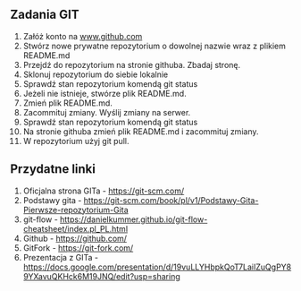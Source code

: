 ## Zadania GIT

1. Załóż konto na www.github.com
2. Stwórz nowe prywatne repozytorium o dowolnej nazwie wraz z plikiem README.md
3. Przejdź do repozytorium na stronie githuba. Zbadaj stronę.
4. Sklonuj repozytorium do siebie lokalnie
5. Sprawdź stan repozytorium komendą git status
6. Jeżeli nie istnieje, stwórze plik README.md.
7. Zmień plik README.md.
8. Zacommituj zmiany. Wyślij zmiany na serwer.
9. Sprawdź stan repozytorium komendą git status
10. Na stronie githuba zmień plik README.md i zacommituj zmiany.
11. W repozytorium użyj git pull.

## Przydatne linki

1. Oficjalna strona GITa - https://git-scm.com/
2. Podstawy gita - https://git-scm.com/book/pl/v1/Podstawy-Gita-Pierwsze-repozytorium-Gita
3. git-flow - https://danielkummer.github.io/git-flow-cheatsheet/index.pl_PL.html
4. Github - https://github.com/
5. GitFork - https://git-fork.com/
6. Prezentacja z GITa - https://docs.google.com/presentation/d/19vuLLYHbpkQoT7LaiIZuQgPY89YXavuQKHck6M19JNQ/edit?usp=sharing
